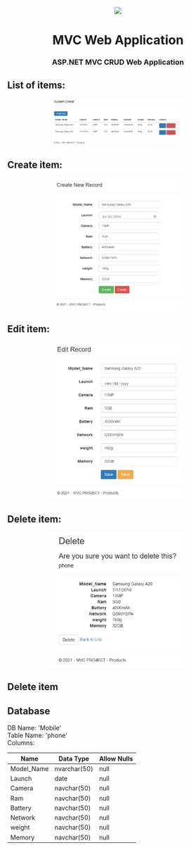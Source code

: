 <p align="center"><img src="![image](https://user-images.githubusercontent.com/34022590/111371473-2051fc80-86a2-11eb-8e21-bd66a074b803.png)
logo.png" width="300px"></p>

<h1 align="center">
    <strong>MVC Web Application</strong>
</h1>
<h3 align="center">
    <p>ASP.NET MVC CRUD Web Application</p>
</h3>

## List of items:

<p align="center"><img src="list.png" width="300px"></p>

## Create item:

<p align="center"><img src="create.png" width="300px"></p>

## Edit item:

<p align="center"><img src="edit.png" width="300px"></p>

## Delete item:

<p align="center"><img src="delete.png" width="300px"></p>

## Delete item


## Database
DB Name:  'Mobile'\
Table Name: 'phone'\
Columns:

| Name | Data Type | Allow Nulls |
|-|-|-|
| Model_Name | nvarchar(50) | null |
| Launch | date | null |
| Camera | navchar(50) | null |
| Ram | navchar(50) | null |
| Battery | navchar(50) | null |
| Network | navchar(50) | null |
| weight | navchar(50) | null |
| Memory | navchar(50) | null |

